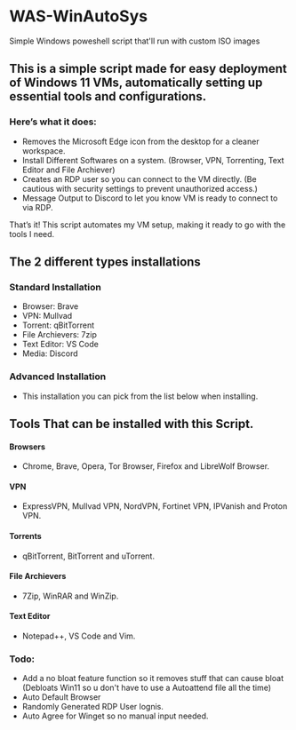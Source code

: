 # WAS-WinAutoSys
Simple Windows poweshell script that'll run with custom ISO images

## This is a simple script made for easy deployment of Windows 11 VMs, automatically setting up essential tools and configurations. 
### Here’s what it does:
- Removes the Microsoft Edge icon from the desktop for a cleaner workspace.
- Install Different Softwares on a system. (Browser, VPN, Torrenting, Text Editor and File Archiever)
- Creates an RDP user so you can connect to the VM directly. (Be cautious with security settings to prevent unauthorized access.)
- Message Output to Discord to let you know VM is ready to connect to via RDP.
  
That’s it! This script automates my VM setup, making it ready to go with the tools I need.

## The 2 different types installations
### Standard Installation 
- Browser: Brave
- VPN: Mullvad
- Torrent: qBitTorrent
- File Archievers: 7zip
- Text Editor: VS Code
- Media: Discord

### Advanced Installation
- This installation you can pick from the list below when installing.
  
## Tools That can be installed with this Script.
#### Browsers
- Chrome, Brave, Opera, Tor Browser, Firefox and LibreWolf Browser.
  
#### VPN
- ExpressVPN, Mullvad VPN, NordVPN, Fortinet VPN, IPVanish and Proton VPN.
  
#### Torrents
- qBitTorrent, BitTorrent and uTorrent.
  
#### File Archievers 
- 7Zip, WinRAR and WinZip.
  
#### Text Editor 
- Notepad++, VS Code and Vim.

### Todo:
- Add a no bloat feature function so it removes stuff that can cause bloat (Debloats Win11 so u don't have to use a Autoattend file all the time)
- Auto Default Browser
- Randomly Generated RDP User lognis.
- Auto Agree for Winget so no manual input needed.
